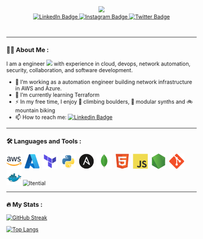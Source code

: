 <div id="header" align="center">
  <img src="https://media.giphy.com/media/hqU2KkjW5bE2v2Z7Q2/giphy.gif" width="100"/>
</div>
<div id="badges" align="center">
  <a href="https://www.linkedin.com/in/nick-becker-339411255/">
    <img src="https://img.shields.io/badge/LinkedIn-blue?style=for-the-badge&logo=linkedin&logoColor=white" alt="LinkedIn Badge"/>
  </a>
  <a href="https://www.instagram.com/aeon_sumo">
    <img src="https://img.shields.io/badge/Instagram-orange?style=for-the-badge&logo=instagram&logoColor=white" alt="Instagram Badge"/>
  </a>
  <a href="http://twitter.com/nicbecker">
    <img src="https://img.shields.io/badge/Twitter-blue?style=for-the-badge&logo=twitter&logoColor=white" alt="Twitter Badge"/>
  </a>
  <p>
    <img src="https://komarev.com/ghpvc/?username=nickbec10&style=flat-square&color=blue" alt=""/>
  </p>
</div>

---

### :technologist: About Me :
I am a engineer <img src="https://media.giphy.com/media/1dr2kog5CiGeGmDH4E/giphy.gif" width="30"> with experience in cloud, devops, network automation, security, collaboration, and software development. 
- :telescope: I’m working as a automation engineer building network infrastructure in AWS and Azure.
- :seedling: I’m currently learning Terraform
- ⚡ In my free time, I enjoy :climbing: climbing boulders, :musical_keyboard: modular synths and :bike: mountain biking
- 📫 How to reach me: [![Linkedin Badge](https://img.shields.io/badge/nickbecker-blue?style=flat&logo=Linkedin&logoColor=white)](https://www.linkedin.com/in/nick-becker-339411255/)

---

### :hammer_and_wrench: Languages and Tools :
<div>
  <img src="https://github.com/devicons/devicon/blob/master/icons/amazonwebservices/amazonwebservices-original-wordmark.svg" title="AWS" alt="AWS" width="40" height="40"/>&nbsp;
  <img src="https://github.com/devicons/devicon/blob/master/icons/azure/azure-original.svg" title="Azure" alt="Azure" width="40" height="40"/>&nbsp;
  <img src="https://github.com/devicons/devicon/blob/master/icons/terraform/terraform-original.svg" title="Terraform" alt="Terraform" width="40" height="40"/>&nbsp;
  <img src="https://github.com/devicons/devicon/blob/master/icons/python/python-original.svg" title="Python" alt="Python" width="40" height="40"/>&nbsp;
  <img src="https://github.com/devicons/devicon/blob/master/icons/ansible/ansible-original.svg" title="Ansible" alt="Ansible" width="40" height="40"/>&nbsp;
  <img src="https://github.com/devicons/devicon/blob/master/icons/mongodb/mongodb-original.svg" title="MongoDB" alt="MongoDB" width="40" height="40"/>&nbsp;
  <img src="https://github.com/devicons/devicon/blob/master/icons/html5/html5-original.svg" title="HTML5" alt="HTML" width="40" height="40"/>&nbsp;
  <img src="https://github.com/devicons/devicon/blob/master/icons/javascript/javascript-original.svg" title="JavaScript" alt="JavaScript" width="40" height="40"/>&nbsp;
  <img src="https://github.com/devicons/devicon/blob/master/icons/nodejs/nodejs-original.svg" title="NodeJS" alt="NodeJS" width="40" height="40"/>&nbsp;
  <img src="https://github.com/devicons/devicon/blob/master/icons/git/git-original.svg" title="Git" alt="Git" width="40" height="40"/>
  <img src="https://github.com/devicons/devicon/blob/master/icons/docker/docker-original.svg" title="Docker" alt="Docker" width="40" height="40"/>
  <img src="https://www.itential.com/wp-content/uploads/2023/09/Icon-with-Dots.png" title="Itential" alt="Itential" width="40" height="40"/>
</div>

---

### :fire: My Stats :
[![GitHub Streak](http://github-readme-streak-stats.herokuapp.com?user=nickbec10&theme=dark&background=022F51)](https://git.io/streak-stats)

[![Top Langs](https://github-readme-stats.vercel.app/api/top-langs/?username=nickbec10&layout=compact&theme=cobalt2)](https://github.com/anuraghazra/github-readme-stats)

<!---
nickbec10/nickbec10 is a ✨ special ✨ repository because its `README.md` (this file) appears on your GitHub profile.
You can click the Preview link to take a look at your changes.
--->
